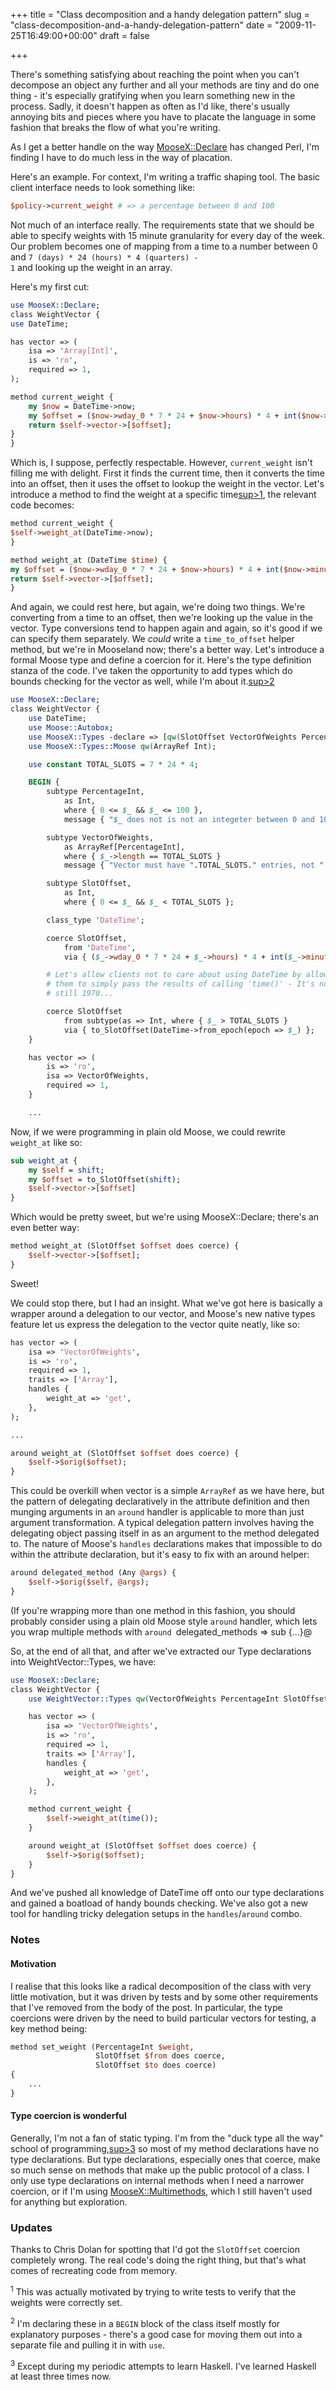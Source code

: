 +++
title = "Class decomposition and a handy delegation pattern"
slug = "class-decomposition-and-a-handy-delegation-pattern"
date = "2009-11-25T16:49:00+00:00"
draft = false

+++

There's something satisfying about reaching the point when you can't decompose an object any further and all your methods are tiny and do one thing - it's especially gratifying when you learn something new in the process. Sadly, it doesn't happen as often as I'd like, there's usually annoying bits and pieces where you have to placate the language in some fashion that breaks the flow of what you're writing.

As I get a better handle on the way [MooseX::Declare](http://search.cpan.org) has changed Perl, I'm finding I have to do much less in the way of placation.

Here's an example. For context, I'm writing a traffic shaping tool. The basic client interface needs to look something like:

```perl
$policy->current_weight # => a percentage between 0 and 100
```

Not much of an interface really. The requirements state that we should be able to specify weights with 15 minute granularity for every day of the week. Our problem becomes one of mapping from a time to a number between 0 and <code>7 (days) \* 24 (hours) \* 4 (quarters) - 1</code> and looking up the weight in an array.

Here's my first cut:

```perl
use MooseX::Declare;
class WeightVector {
use DateTime;

has vector => (
    isa => 'Array[Int]',
    is => 'ro',
    required => 1,
);

method current_weight {
    my $now = DateTime->now;
    my $offset = ($now->wday_0 * 7 * 24 + $now->hours) * 4 + int($now->minutes / 15);
    return $self->vector->[$offset];
}
}
```

Which is, I suppose, perfectly respectable. However, `current_weight` isn't filling me with delight. First it finds the current time, then it converts the time into an offset, then it uses the offset to lookup the weight in the vector. Let's introduce a method to find the weight at a specific time<span style="text-align:left;">[sup&gt;1</sup>](#decomp-motivation)</span>, the relevant code becomes:

```perl
method current_weight {
$self->weight_at(DateTime->now);
}

method weight_at (DateTime $time) {
my $offset = ($now->wday_0 * 7 * 24 + $now->hours) * 4 + int($now->minutes / 15);
return $self->vector->[$offset];
}
```

And again, we could rest here, but again, we're doing two things. We're converting from a time to an offset, then we're looking up the value in the vector. Type conversions tend to happen again and again, so it's good if we can specify them separately. We *could* write a `time_to_offset` helper method, but we're in Mooseland now; there's a better way. Let's introduce a formal Moose type and define a coercion for it. Here's the type definition stanza of the code. I've taken the opportunity to add types which do bounds checking for the vector as well, while I'm about it.<span style="text-align:left;">[sup&gt;2</sup>](#decomp-why-inline)</span>

```perl
use MooseX::Declare;
class WeightVector {
    use DateTime;
    use Moose::Autobox;
    use MooseX::Types -declare => [qw(SlotOffset VectorOfWeights PercentageInt)];
    use MooseX::Types::Moose qw(ArrayRef Int);

    use constant TOTAL_SLOTS = 7 * 24 * 4;

    BEGIN {
        subtype PercentageInt,
            as Int,
            where { 0 <= $_ && $_ <= 100 },
            message { "$_ does not is not an integeter between 0 and 100" };

        subtype VectorOfWeights,
            as ArrayRef[PercentageInt],
            where { $_->length == TOTAL_SLOTS }
            message { "Vector must have ".TOTAL_SLOTS." entries, not ".$_->length };

        subtype SlotOffset,
            as Int,
            where { 0 <= $_ && $_ < TOTAL_SLOTS };

        class_type 'DateTime';

        coerce SlotOffset,
            from 'DateTime',
            via { ($_->wday_0 * 7 * 24 + $_->hours) * 4 + int($_->minutes / 15) };

        # Let's allow clients not to care about using DateTime by allowing 
        # them to simply pass the results of calling 'time()' - It's not like it's
        # still 1970...

        coerce SlotOffset
            from subtype(as => Int, where { $_ > TOTAL_SLOTS }
            via { to_SlotOffset(DateTime->from_epoch(epoch => $_) };
    }

    has vector => (
        is => 'ro',
        isa => VectorOfWeights,
        required => 1,
    }

    ...
```

Now, if we were programming in plain old Moose, we could rewrite `weight_at` like so:

```perl
sub weight_at {
    my $self = shift;
    my $offset = to_SlotOffset(shift);
    $self->vector->[$offset]
}
```

Which would be pretty sweet, but we're using MooseX::Declare; there's an even better way:

```perl
method weight_at (SlotOffset $offset does coerce) {
    $self->vector->[$offset];
}
```

Sweet!

We could stop there, but I had an insight. What we've got here is basically a wrapper around a delegation to our vector, and Moose's new native types feature let us express the delegation to the vector quite neatly, like so:

```perl
has vector => (
    isa => 'VectorOfWeights',
    is => 'ro',
    required => 1,
    traits => ['Array'],
    handles {
        weight_at => 'get',
    },
);

...

around weight_at (SlotOffset $offset does coerce) {
    $self->$orig($offset);
}
```

This could be overkill when vector is a simple `ArrayRef` as we have here, but the pattern of delegating declaratively in the attribute definition and then munging arguments in an `around` handler is applicable to more than just argument transformation. A typical delegation pattern involves having the delegating object passing itself in as an argument to the method delegated to. The nature of Moose's `handles` declarations makes that impossible to do within the attribute declaration, but it's easy to fix with an around helper:

```perl
around delegated_method (Any @args) {
    $self->$orig($self, @args);
}
```

(If you're wrapping more than one method in this fashion, you should probably consider using a plain old Moose style `around` handler, which lets you wrap multiple methods with `around `delegated\_methods =&gt; sub {...}@

So, at the end of all that, and after we've extracted our Type declarations into WeightVector::Types, we have:

```perl
use MooseX::Declare;
class WeightVector {
    use WeightVector::Types qw(VectorOfWeights PercentageInt SlotOffset);

    has vector => (
        isa => 'VectorOfWeights',
        is => 'ro',
        required => 1,
        traits => ['Array'],
        handles {
            weight_at => 'get',
        },
    );

    method current_weight {
        $self->weight_at(time());
    }

    around weight_at (SlotOffset $offset does coerce) {
        $self->$orig($offset);
    }
}
```

And we've pushed all knowledge of DateTime off onto our type declarations and gained a boatload of handy bounds checking. We've also got a new tool for handling tricky delegation setups in the <code>handles</code>/<code>around</code> combo.

### Notes

#### Motivation

I realise that this looks like a radical decomposition of the class with very little motivation, but it was driven by tests and by some other requirements that I've removed from the body of the post. In particular, the type coercions were driven by the need to build particular vectors for testing, a key method being:

```perl
method set_weight (PercentageInt $weight, 
                   SlotOffset $from does coerce,
                   SlotOffset $to does coerce)
{
    ...
}
```

#### Type coercion is wonderful

Generally, I'm not a fan of static typing. I'm from the "duck type all the way" school of programming,<span style="text-align:left;">[sup&gt;3</sup>](#decomp-haskell)</span> so most of my method declarations have no type declarations. But type declarations, especially ones that coerce, make so much sense on methods that make up the public protocol of a class. I only use type declarations on internal methods when I need a narrower coercion, or if I'm using [MooseX::Multimethods](http://search.cpan.org/dist/MooseX-Multimethods), which I still haven't used for anything but exploration.

### Updates

Thanks to Chris Dolan for spotting that I'd got the `SlotOffset` coercion completely wrong. The real code's doing the right thing, but that's what comes of recreating code from memory.

<sup>1</sup> This was actually motivated by trying to write tests to verify that the weights were correctly set.

<sup>2</sup> I'm declaring these in a `BEGIN` block of the class itself mostly for explanatory purposes - there's a good case for moving them out into a separate file and pulling it in with `use`.

<sup>3</sup> Except during my periodic attempts to learn Haskell. I've learned Haskell at least three times now.
